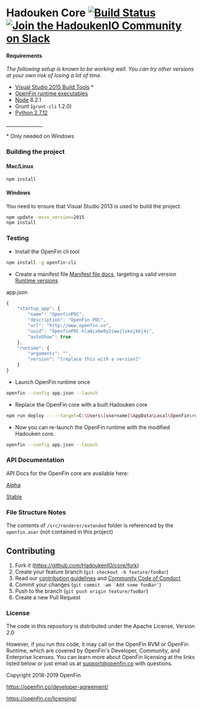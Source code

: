 # Hadouken Core [![Build Status](https://build.openf.in:443/buildStatus/icon?job=runtime-core&style=plastic)]() [![Join the HadoukenIO Community on Slack](http://hadoukenio.herokuapp.com/badge.svg)](http://hadoukenio.herokuapp.com/)

#### Requirements
_The following setup is known to be working well. You can try other versions at your 
own risk of losing a lot of time._
* [Visual Studio 2015 Build Tools](http://landinghub.visualstudio.com/visual-cpp-build-tools) *
* [OpenFin runtime executables](https://developer.openfin.co/versions/?product=Runtime&version=stabe) 
* [Node](https://nodejs.org/download/release/v8.2.1/) 8.2.1
* Grunt (`grunt-cli` 1.2.0)
* [Python 2.7.12](https://www.python.org/downloads/release/python-2712/)

\_______________

\* Only needed on Windows

### Building the project

#### Mac/Linux
```bash
npm install
```

#### Windows
You need to ensure that Visual Studio 2013 is used to build the project.
```bash
npm update -msvs_version=2015
npm install
```

### Testing

* Install the OpenFin cli tool
```bash
npm install -g openfin-cli
```

* Create a manifest file [Manifest file docs](https://openfin.co/application-config/), targeting a valid version [Runtime versions](https://developer.openfin.co/versions/?product=Runtime&version=stable)

app.json
```javascript
{
    "startup_app": {
        "name": "OpenfinPOC",
        "description": "OpenFin POC",
        "url": "http://www.openfin.co",
        "uuid": "OpenfinPOC-hla8ix6e0y2iwwjlxkojkbj4i",
        "autoShow": true
    },
    "runtime": {
        "arguments": "",
        "version": "[replace this with a version]"
    }
}
```

* Launch OpenFin runtime once
```bash
openfin --config app.json --launch 
```

* Replace the OpenFin core with a built Hadouken core
```bash
npm run deploy -- --target=C:\Users\[username]\AppData\Local\OpenFin\runtime\[replace this with a version]\OpenFin\resources
```

* Now you can re-launch the OpenFin runtime with the modified Hadouken core.
```bash
openfin --config app.json --launch 
```

### API Documentation

API Docs for the OpenFin core are available here:

[Alpha](http://cdn.openfin.co/jsdocs/alpha/)

[Stable](http://cdn.openfin.co/jsdocs/stable/)

### File Structure Notes
The contents of `/src/renderer/extended` folder is referenced by the `openfin.asar` (not contained in this project)

## Contributing

1. Fork it (<https://github.com/HadoukenIO/core/fork>)
2. Create your feature branch (`git checkout -b feature/fooBar`)
3. Read our [contribution guidelines](.github/CONTRIBUTING.md) and [Community Code of Conduct](https://www.finos.org/code-of-conduct)
4. Commit your changes (`git commit -am 'Add some fooBar'`)
5. Push to the branch (`git push origin feature/fooBar`)
6. Create a new Pull Request

### License
The code in this repository is distributed under the Apache License, Version 2.0

However, if you run this code, it may call on the OpenFin RVM or OpenFin Runtime, which are covered by OpenFin's Developer, Community, and Enterprise licenses. You can learn more about OpenFin licensing at the links listed below or just email us at support@openfin.co with questions.

Copyright 2018-2019 OpenFin

https://openfin.co/developer-agreement/

https://openfin.co/licensing/
